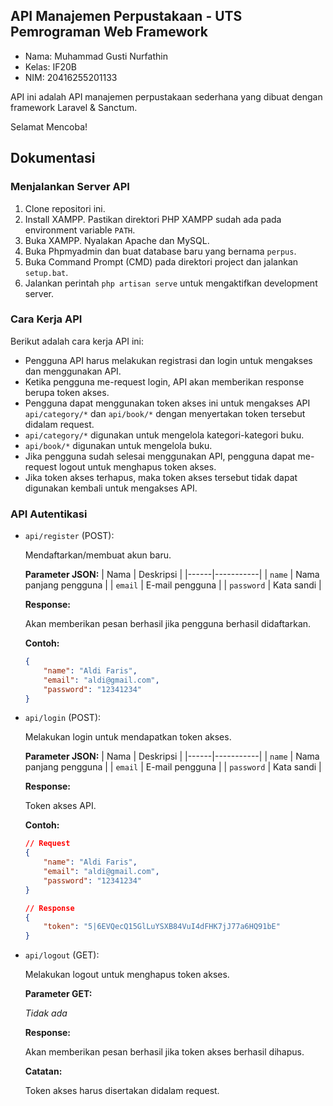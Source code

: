 ## API Manajemen Perpustakaan - UTS Pemrograman Web Framework

- Nama: Muhammad Gusti Nurfathin
- Kelas: IF20B
- NIM: 20416255201133

API ini adalah API manajemen perpustakaan sederhana yang dibuat dengan framework Laravel & Sanctum.

Selamat Mencoba!

## Dokumentasi

### Menjalankan Server API

1. Clone repositori ini.
1. Install XAMPP. Pastikan direktori PHP XAMPP sudah ada pada environment variable `PATH`.
2. Buka XAMPP. Nyalakan Apache dan MySQL.
3. Buka Phpmyadmin dan buat database baru yang bernama `perpus`.
4. Buka Command Prompt (CMD) pada direktori project dan jalankan `setup.bat`.
5. Jalankan perintah `php artisan serve` untuk mengaktifkan development server.

### Cara Kerja API

Berikut adalah cara kerja API ini:
- Pengguna API harus melakukan registrasi dan login untuk mengakses dan menggunakan API.
- Ketika pengguna me-request login, API akan memberikan response berupa token akses.
- Pengguna dapat menggunakan token akses ini untuk mengakses API `api/category/*` dan `api/book/*` dengan menyertakan token tersebut didalam request.
- `api/category/*` digunakan untuk mengelola kategori-kategori buku. 
- `api/book/*` digunakan untuk mengelola buku. 
- Jika pengguna sudah selesai menggunakan API, pengguna dapat me-request logout untuk menghapus token akses.
- Jika token akses terhapus, maka token akses tersebut tidak dapat digunakan kembali untuk mengakses API.

### API Autentikasi

- `api/register` (POST):

  Mendaftarkan/membuat akun baru.
  
  **Parameter JSON:**
  | Nama | Deskripsi |
  |------|-----------|
  | `name` | Nama panjang pengguna |
  | `email` | E-mail pengguna |
  | `password` | Kata sandi |

  **Response:**
  
  Akan memberikan pesan berhasil jika pengguna berhasil didaftarkan.

  **Contoh:**
  ```json
  {
      "name": "Aldi Faris",
      "email": "aldi@gmail.com",
      "password": "12341234"
  }
  ```

- `api/login` (POST):

  Melakukan login untuk mendapatkan token akses.
  
  **Parameter JSON:**
  | Nama | Deskripsi |
  |------|-----------|
  | `name` | Nama panjang pengguna |
  | `email` | E-mail pengguna |
  | `password` | Kata sandi |

  **Response:**

  Token akses API.

  **Contoh:**
  ```json
  // Request
  {
      "name": "Aldi Faris",
      "email": "aldi@gmail.com",
      "password": "12341234"
  }

  // Response
  {
      "token": "5|6EVQecQ15GlLuYSXB84VuI4dFHK7jJ77a6HQ91bE"
  }
  ```

- `api/logout` (GET):

  Melakukan logout untuk menghapus token akses.

  **Parameter GET:**
  
  *Tidak ada*

  **Response:**
  
  Akan memberikan pesan berhasil jika token akses berhasil dihapus.

  **Catatan:**

  Token akses harus disertakan didalam request.
  
